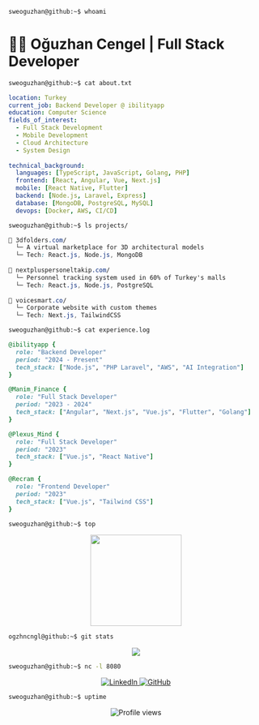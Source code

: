 ```bash
sweoguzhan@github:~$ whoami
```
# 👨‍💻 Oğuzhan Cengel | Full Stack Developer

```bash
sweoguzhan@github:~$ cat about.txt
```
```yaml
location: Turkey
current_job: Backend Developer @ ibilityapp
education: Computer Science
fields_of_interest:
  - Full Stack Development
  - Mobile Development
  - Cloud Architecture
  - System Design
  
technical_background:
  languages: [TypeScript, JavaScript, Golang, PHP]
  frontend: [React, Angular, Vue, Next.js]
  mobile: [React Native, Flutter]
  backend: [Node.js, Laravel, Express]
  database: [MongoDB, PostgreSQL, MySQL]
  devops: [Docker, AWS, CI/CD]
```

```bash
sweoguzhan@github:~$ ls projects/
```
```css
📂 3dfolders.com/
  └─ A virtual marketplace for 3D architectural models
  └─ Tech: React.js, Node.js, MongoDB
  
📂 nextpluspersoneltakip.com/
  └─ Personnel tracking system used in 60% of Turkey's malls
  └─ Tech: React.js, Node.js, PostgreSQL
  
📂 voicesmart.co/
  └─ Corporate website with custom themes
  └─ Tech: Next.js, TailwindCSS
```

```bash
sweoguzhan@github:~$ cat experience.log
```
```ruby
@ibilityapp {
  role: "Backend Developer"
  period: "2024 - Present"
  tech_stack: ["Node.js", "PHP Laravel", "AWS", "AI Integration"]
}

@Manim_Finance {
  role: "Full Stack Developer"
  period: "2023 - 2024"
  tech_stack: ["Angular", "Next.js", "Vue.js", "Flutter", "Golang"]
}

@Plexus_Mind {
  role: "Full Stack Developer"
  period: "2023"
  tech_stack: ["Vue.js", "React Native"]
}

@Recram {
  role: "Frontend Developer"
  period: "2023"
  tech_stack: ["Vue.js", "Tailwind CSS"]
}
```

```bash
sweoguzhan@github:~$ top
```
<div align="center">
  <img height="180em" src="https://github-readme-stats.vercel.app/api?username=sweoguzhan&show_icons=true&theme=dark&include_all_commits=true&count_private=true&bg_color=0d1117&hide_border=true"/>
</div>

```bash
ogzhncngl@github:~$ git stats
```
<div align="center">
  <img src="https://github-profile-summary-cards.vercel.app/api/cards/profile-details?username=sweoguzhan&theme=github_dark&hide_border=true" />
</div>

```bash
sweoguzhan@github:~$ nc -l 8080
```
<p align="center">
  <a href="https://linkedin.com/in/oguzhan-cengel-b73a59237">
    <img src="https://img.shields.io/badge/LinkedIn-0d1117?style=for-the-badge&logo=linkedin&logoColor=0A66C2" alt="LinkedIn"/>
  </a>
  <a href="https://github.com/ogzhncngl">
    <img src="https://img.shields.io/badge/GitHub-0d1117?style=for-the-badge&logo=github&logoColor=white" alt="GitHub"/>
  </a>
</p>

```bash
sweoguzhan@github:~$ uptime
```
<div align="center">
  <img src="https://komarev.com/ghpvc/?username=ogzhncngl&color=blue&style=flat-square&label=Profile+Views" alt="Profile views" />
</div>
